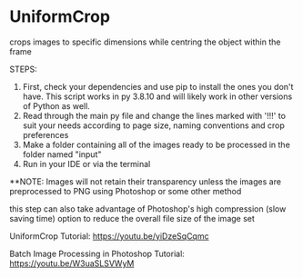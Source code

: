 # UniformCrop
crops images to specific dimensions while centring the object within the frame

STEPS:
1. First, check your dependencies and use pip to install the ones you don't have. This script works in py 3.8.10 and will likely work in other versions of Python as well.   
2. Read through the main py file and change the lines marked with '!!!' to suit your needs according to page size, naming conventions and crop preferences
3. Make a folder containing all of the images ready to be processed in the folder named "input"
4. Run in your IDE or via the terminal

**NOTE: Images will not retain their transparency unless the images are preprocessed to PNG using Photoshop or some other method

this step can also take advantage of Photoshop's high compression (slow saving time) option to reduce the overall file size of the image set


UniformCrop Tutorial: https://youtu.be/yiDzeSqCqmc

Batch Image Processing in Photoshop Tutorial: https://youtu.be/W3uaSLSVWyM
